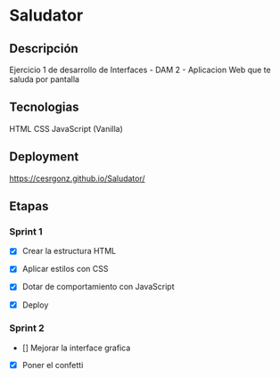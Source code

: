 # Saludator

## Descripción
Ejercicio 1 de desarrollo de Interfaces - DAM 2 - Aplicacion Web que te saluda por pantalla

## Tecnologias
HTML
CSS
JavaScript (Vanilla)

## Deployment 
https://cesrgonz.github.io/Saludator/


## Etapas

### Sprint 1
- [x] Crear la estructura HTML
- [x] Aplicar estilos con CSS
- [x] Dotar de comportamiento con JavaScript
- [x] Deploy


### Sprint 2
- [] Mejorar la interface grafica
- [x] Poner el confetti
  

